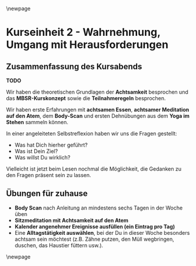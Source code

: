 \newpage

# Kurseinheit 2 - Wahrnehmung, Umgang mit Herausforderungen

## Zusammenfassung des Kursabends

__TODO__

Wir haben die theoretischen Grundlagen der __Achtsamkeit__ besprochen und das __MBSR-Kurskonzept__ sowie die __Teilnahmeregeln__ besprochen.

Wir haben erste Erfahrungen mit __achtsamen Essen__, __achtsamer Meditation auf den Atem__, dem __Body-Scan__ und ersten Dehnübungen aus dem __Yoga im Stehen__ sammeln können.

In einer angeleiteten Selbstreflexion haben wir uns die Fragen gestellt:

- Was hat Dich hierher geführt?
- Was ist Dein Ziel?
- Was willst Du wirklich?

Vielleicht ist jetzt beim Lesen nochmal die Möglichkeit, die Gedanken zu den Fragen präsent sein zu lassen.

## Übungen für zuhause

- __Body Scan__ nach Anleitung an mindestens sechs Tagen in der Woche üben
- __Sitzmeditation mit Achtsamkeit auf den Atem__
- __Kalender angenehmer Ereignisse ausfüllen (ein Eintrag pro Tag)__
- Eine __Alltagstätigkeit auswählen__, bei der Du in dieser Woche besonders achtsam
sein möchtest (z.B. Zähne putzen, den Müll wegbringen, duschen, das Haustier
füttern usw.).

\newpage
